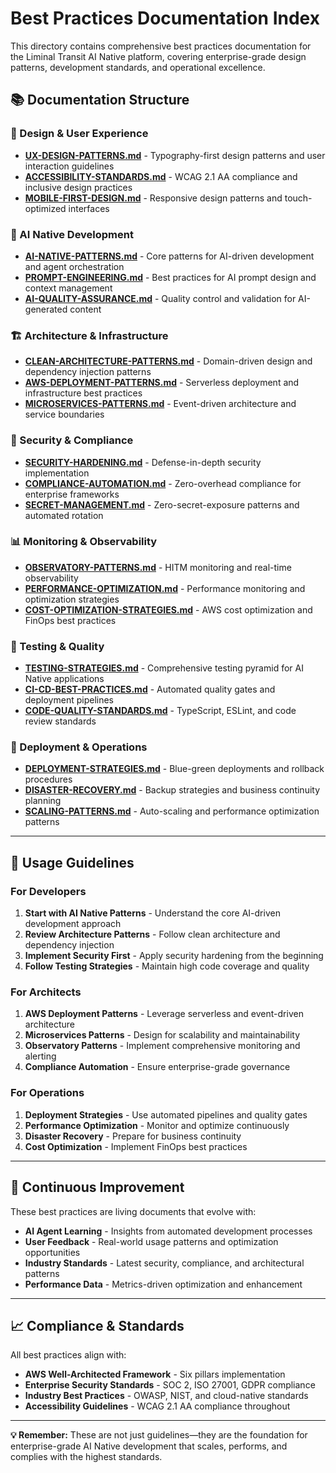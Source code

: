 # Best Practices Documentation Index

This directory contains comprehensive best practices documentation for the Liminal Transit AI Native platform, covering enterprise-grade design patterns, development standards, and operational excellence.

## 📚 Documentation Structure

### 🎨 Design & User Experience
- **[UX-DESIGN-PATTERNS.md](./UX-DESIGN-PATTERNS.md)** - Typography-first design patterns and user interaction guidelines
- **[ACCESSIBILITY-STANDARDS.md](./ACCESSIBILITY-STANDARDS.md)** - WCAG 2.1 AA compliance and inclusive design practices
- **[MOBILE-FIRST-DESIGN.md](./MOBILE-FIRST-DESIGN.md)** - Responsive design patterns and touch-optimized interfaces

### 🤖 AI Native Development
- **[AI-NATIVE-PATTERNS.md](./AI-NATIVE-PATTERNS.md)** - Core patterns for AI-driven development and agent orchestration
- **[PROMPT-ENGINEERING.md](./PROMPT-ENGINEERING.md)** - Best practices for AI prompt design and context management
- **[AI-QUALITY-ASSURANCE.md](./AI-QUALITY-ASSURANCE.md)** - Quality control and validation for AI-generated content

### 🏗️ Architecture & Infrastructure
- **[CLEAN-ARCHITECTURE-PATTERNS.md](./CLEAN-ARCHITECTURE-PATTERNS.md)** - Domain-driven design and dependency injection patterns
- **[AWS-DEPLOYMENT-PATTERNS.md](./AWS-DEPLOYMENT-PATTERNS.md)** - Serverless deployment and infrastructure best practices
- **[MICROSERVICES-PATTERNS.md](./MICROSERVICES-PATTERNS.md)** - Event-driven architecture and service boundaries

### 🔐 Security & Compliance
- **[SECURITY-HARDENING.md](./SECURITY-HARDENING.md)** - Defense-in-depth security implementation
- **[COMPLIANCE-AUTOMATION.md](./COMPLIANCE-AUTOMATION.md)** - Zero-overhead compliance for enterprise frameworks
- **[SECRET-MANAGEMENT.md](./SECRET-MANAGEMENT.md)** - Zero-secret-exposure patterns and automated rotation

### 📊 Monitoring & Observability
- **[OBSERVATORY-PATTERNS.md](./OBSERVATORY-PATTERNS.md)** - HITM monitoring and real-time observability
- **[PERFORMANCE-OPTIMIZATION.md](./PERFORMANCE-OPTIMIZATION.md)** - Performance monitoring and optimization strategies
- **[COST-OPTIMIZATION-STRATEGIES.md](./COST-OPTIMIZATION-STRATEGIES.md)** - AWS cost optimization and FinOps best practices

### 🧪 Testing & Quality
- **[TESTING-STRATEGIES.md](./TESTING-STRATEGIES.md)** - Comprehensive testing pyramid for AI Native applications
- **[CI-CD-BEST-PRACTICES.md](./CI-CD-BEST-PRACTICES.md)** - Automated quality gates and deployment pipelines
- **[CODE-QUALITY-STANDARDS.md](./CODE-QUALITY-STANDARDS.md)** - TypeScript, ESLint, and code review standards

### 🚀 Deployment & Operations
- **[DEPLOYMENT-STRATEGIES.md](./DEPLOYMENT-STRATEGIES.md)** - Blue-green deployments and rollback procedures
- **[DISASTER-RECOVERY.md](./DISASTER-RECOVERY.md)** - Backup strategies and business continuity planning
- **[SCALING-PATTERNS.md](./SCALING-PATTERNS.md)** - Auto-scaling and performance optimization patterns

---

## 🎯 Usage Guidelines

### For Developers
1. **Start with AI Native Patterns** - Understand the core AI-driven development approach
2. **Review Architecture Patterns** - Follow clean architecture and dependency injection
3. **Implement Security First** - Apply security hardening from the beginning
4. **Follow Testing Strategies** - Maintain high code coverage and quality

### For Architects
1. **AWS Deployment Patterns** - Leverage serverless and event-driven architecture
2. **Microservices Patterns** - Design for scalability and maintainability
3. **Observatory Patterns** - Implement comprehensive monitoring and alerting
4. **Compliance Automation** - Ensure enterprise-grade governance

### For Operations
1. **Deployment Strategies** - Use automated pipelines and quality gates
2. **Performance Optimization** - Monitor and optimize continuously
3. **Disaster Recovery** - Prepare for business continuity
4. **Cost Optimization** - Implement FinOps best practices

---

## 🔄 Continuous Improvement

These best practices are living documents that evolve with:
- **AI Agent Learning** - Insights from automated development processes
- **User Feedback** - Real-world usage patterns and optimization opportunities
- **Industry Standards** - Latest security, compliance, and architectural patterns
- **Performance Data** - Metrics-driven optimization and enhancement

---

## 📈 Compliance & Standards

All best practices align with:
- **AWS Well-Architected Framework** - Six pillars implementation
- **Enterprise Security Standards** - SOC 2, ISO 27001, GDPR compliance
- **Industry Best Practices** - OWASP, NIST, and cloud-native standards
- **Accessibility Guidelines** - WCAG 2.1 AA compliance throughout

---

**💡 Remember:** These are not just guidelines—they are the foundation for enterprise-grade AI Native development that scales, performs, and complies with the highest standards.
